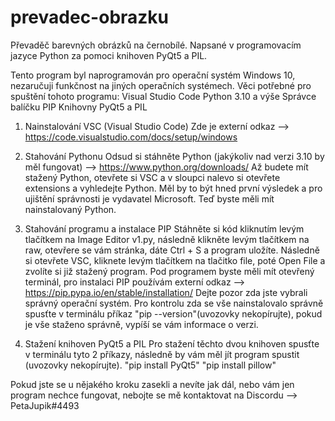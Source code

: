 # prevadec-obrazku
Převaděč barevných obrázků na černobílé.
Napsané v programovacím jazyce Python za pomoci knihoven PyQt5 a PIL.

Tento program byl naprogramován pro operační systém Windows 10, nezaručuji funkčnost na jiných operačních systémech.
Věci potřebné pro spuštění tohoto programu:
Visual Studio Code
Python 3.10 a výše
Správce balíčku PIP
Knihovny PyQt5 a PIL

1. Nainstalování VSC (Visual Studio Code)
  Zde je externí odkaz --> https://code.visualstudio.com/docs/setup/windows

2. Stahování Pythonu
  Odsud si stáhněte Python (jakýkoliv nad verzi 3.10 by měl fungovat) --> https://www.python.org/downloads/
  Až budete mít stažený Python, otevřete si VSC a v sloupci nalevo si otevřete extensions a vyhledejte Python.
  Měl by to být hned první výsledek a pro ujištění správnosti je vydavatel Microsoft. Teď byste měli mít
  nainstalovaný Python.

3. Stahování programu a instalace PIP
  Stáhněte si kód kliknutím levým tlačítkem na Image Editor v1.py, následně klikněte levým tlačítkem na raw, otevřere se vám stránka, dáte Ctrl + S a program uložíte.
  Následně si otevřete VSC, kliknete levým tlačítkem na tlačitko file, poté Open File a zvolíte si již stažený program. Pod programem byste měli mít otevřený terminál,
  pro instalaci PIP používám externí odkaz --> https://pip.pypa.io/en/stable/installation/ Dejte pozor zda jste vybrali správný operační systém.
  Pro kontrolu zda se vše nainstalovalo správně spusťte v terminálu příkaz "pip --version"(uvozovky nekopírujte), pokud je vše staženo správně,
  vypíší se vám informace o   verzi.

4. Stažení knihoven PyQt5 a PIL
  Pro stažení těchto dvou knihoven spusťte v terminálu tyto 2 příkazy, následně by vám měl jít program spustit (uvozovky nekopírujte).
  "pip install PyQt5"
  "pip install pillow"
  
Pokud jste se u nějakého kroku zasekli a nevíte jak dál, nebo vám jen program nechce fungovat, nebojte se mě kontaktovat na Discordu --> PetaJupik#4493
  
  

